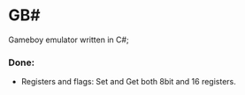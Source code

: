 # GB#

Gameboy emulator written in C#;

### Done:

- Registers and flags: Set and Get both 8bit and 16 registers.
